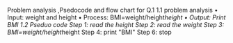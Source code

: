 Problem analysis ,Psedocode and flow chart for Q.1
 1.1 problem analysis
•	Input:  weight and height
•	Process: BMI=weight/height*height
•	Output: Print BMI
1.2 Pseduo code
Step 1: read the height
Step 2: read the weight
Step 3: BMI=weight/height*height
Step 4: print "BMI"
Step 6: stop




